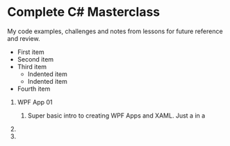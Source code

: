 # Complete C# Masterclass

My code examples, challenges and notes from lessons for future reference and review. 

- First item
- Second item
- Third item
    - Indented item
    - Indented item
- Fourth item

<ol> 
  <li>WPF App 01</li>
    <ol>
      <li>
        <p>
          Super basic intro to creating WPF Apps and XAML. Just a <TextBlock> in a <Grid>
        </p>
      </li>
    </ol>
  <li></li>
  <li></li>
</ol>
  
